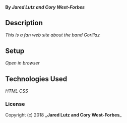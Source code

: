 #### By _**Jared Lutz and Cory West-Forbes**_
## Description
_This is a fan web site about the band Gorillaz_

## Setup
*_Open in browser_*

## Technologies Used
*_HTML_*
*_CSS_*

### License
Copyright (c) 2018 **_Jared Lutz and Cory West-Forbes**_
